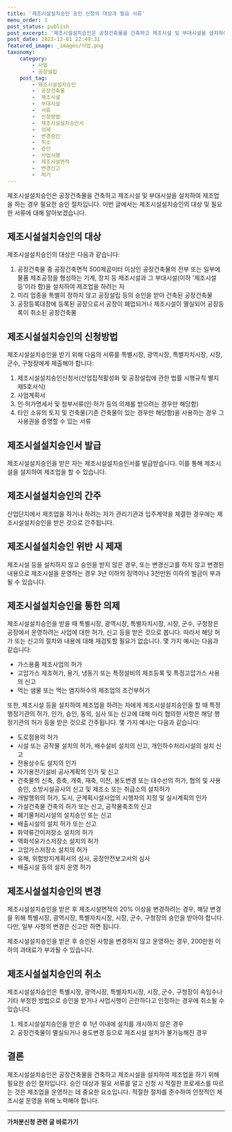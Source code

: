 ```yaml
---
title: '제조시설설치승인 승인 신청의 대상과 필요 서류'
menu_order: 1
post_status: publish
post_excerpt: '제조시설설치승인은 공장건축물을 건축하고 제조시설 및 부대시설을 설치하여 제조업을 하는 경우 필요한 승인 절차입니다. 이번 글에서는 제조시설설치승인의 대상 및 필요한 서류에 대해 알아보겠습니다.'
post_date: 2023-12-01 22:49:31
featured_image: _images/사업.png
taxonomy:
    category:
        - 사업
        - 공장설립
    post_tag:
        - 제조시설설치승인
        -  공장건축물
        -  제조시설
        -  부대시설
        -  서류
        -  신청방법
        -  제조시설설치승인서
        -  의제
        -  변경승인
        -  취소
        -  승인
        -  사업시행
        -  제조시설면적
        -  변경신고
        -  허가
---
```



제조시설설치승인은 공장건축물을 건축하고 제조시설 및 부대시설을 설치하여 제조업을 하는 경우 필요한 승인 절차입니다. 이번 글에서는 제조시설설치승인의 대상 및 필요한 서류에 대해 알아보겠습니다.

## 제조시설설치승인의 대상

제조시설설치승인의 대상은 다음과 같습니다:

1. 공장건축물 중 공장건축면적 500제곱미터 이상인 공장건축물의 전부 또는 일부에 물품 제조공정을 형성하는 기계, 장치 등 제조시설과 그 부대시설(이하 '제조시설 등'이라 함)을 설치하여 제조업을 하려는 자
2. 미리 업종을 특별히 정하지 않고 공장설립 등의 승인을 받아 건축된 공장건축물
3. 공장등록대장에 등록된 공장으로서 공장이 폐업되거나 제조시설이 멸실되어 공장등록이 취소된 공장건축물

## 제조시설설치승인의 신청방법

제조시설설치승인을 받기 위해 다음의 서류를 특별시장, 광역시장, 특별자치시장, 시장, 군수, 구청장에게 제출해야 합니다:

1. 제조시설설치승인신청서(산업집적활성화 및 공장설립에 관한 법률 시행규칙 별지 제5호서식)
2. 사업계획서
3. 인·허가명세서 및 첨부서류(인·허가 등의 의제를 받으려는 경우만 해당함)
4. 타인 소유의 토지 및 건축물(기존 건축물이 있는 경우만 해당함)을 사용하는 경우 그 사용권을 증명할 수 있는 서류

## 제조시설설치승인서 발급

제조시설설치승인을 받은 자는 제조시설설치승인서를 발급받습니다. 이를 통해 제조시설을 설치하여 제조업을 할 수 있습니다.

## 제조시설설치승인의 간주

산업단지에서 제조업을 하거나 하려는 자가 관리기관과 입주계약을 체결한 경우에는 제조시설설치승인을 받은 것으로 간주됩니다.

## 제조시설설치승인 위반 시 제재

제조시설 등을 설치하지 않고 승인을 받지 않은 경우, 또는 변경신고를 하지 않고 변경된 내용으로 제조시설을 운영하는 경우 3년 이하의 징역이나 3천만원 이하의 벌금이 부과될 수 있습니다.

## 제조시설설치승인을 통한 의제

제조시설설치승인을 받을 때 특별시장, 광역시장, 특별자치시장, 시장, 군수, 구청장은 공장에서 운영하려는 사업에 대한 허가, 신고 등을 받은 것으로 봅니다. 따라서 해당 허가 또는 신고의 절차와 내용에 대해 재검토할 필요가 없습니다. 몇 가지 예시는 다음과 같습니다:

- 가스용품 제조사업의 허가
- 고압가스 제조허가, 용기, 냉동기 또는 특정설비의 제조등록 및 특정고압가스 사용의 신고
- 먹는 샘물 또는 먹는 염지하수의 제조업의 조건부허가

또한, 제조시설 등을 설치하여 제조업을 하려는 자에게 제조시설설치승인을 할 때 특정 행정기관의 허가, 인가, 승인, 동의, 심사 또는 신고에 대해 미리 협의한 사항은 해당 행정기관의 허가 등을 받은 것으로 간주됩니다. 몇 가지 예시는 다음과 같습니다:

- 도로점용의 허가
- 시설 또는 공작물 설치의 허가, 배수설비 설치의 신고, 개인하수처리시설의 설치 신고
- 전용상수도 설치의 인가
- 자가용전기설비 공사계획의 인가 및 신고
- 건축물의 신축, 증축, 개축, 재축, 이전, 용도변경 또는 대수선의 허가, 협의 및 사용승인, 소방시설공사의 신고 및 제조소 또는 취급소의 설치허가
- 개발행위의 허가, 도시, 군계획시설사업의 시행자의 지정 및 실시계획의 인가
- 가설건축물 건축의 허가 또는 신고, 공작물축조의 신고
- 폐기물처리시설의 설치승인 또는 신고
- 배출시설의 설치 허가 또는 신고
- 화약류간이저장소 설치의 허가
- 액화석유가스저장소 설치의 허가
- 고압가스저장소 설치의 허가
- 유해, 위험방지계획서의 심사, 공정안전보고서의 심사
- 배출시설 등의 설치 운영 허가

## 제조시설설치승인의 변경

제조시설설치승인을 받은 후 제조시설면적의 20% 이상을 변경하려는 경우, 해당 변경을 위해 특별시장, 광역시장, 특별자치시장, 시장, 군수, 구청장의 승인을 받아야 합니다. 다만, 일부 사항의 변경은 신고만 하면 됩니다.

제조시설설치승인을 받은 후 승인된 사항을 변경하지 않고 운영하는 경우, 200만원 이하의 과태료가 부과될 수 있습니다.

## 제조시설설치승인의 취소

제조시설설치승인은 특별시장, 광역시장, 특별자치시장, 시장, 군수, 구청장이 속임수나 기타 부정한 방법으로 승인을 받거나 사업시행이 곤란하다고 인정하는 경우에 취소될 수 있습니다.

1. 제조시설설치승인을 받은 후 1년 이내에 설치를 개시하지 않은 경우
2. 공장건축물이 멸실되거나 용도변경 등으로 제조시설 설치가 불가능해진 경우

## 결론

제조시설설치승인은 공장건축물을 건축하고 제조시설을 설치하여 제조업을 하기 위해 필요한 승인 절차입니다. 승인 대상과 필요 서류를 알고 신청 시 적절한 프로세스를 따르는 것은 제조업을 운영하는 데 중요한 요소입니다. 적절한 절차를 준수하여 안정적인 제조시설 운영을 위해 노력해야 합니다.
<!-- wp:separator -->
<hr class="wp-block-separator has-alpha-channel-opacity"/>
<!-- /wp:separator -->

<!-- wp:group {"backgroundColor":"base","layout":{"type":"constrained"}} -->
<div class="wp-block-group has-base-background-color has-background"><!-- wp:paragraph {"align":"center","fontSize":"medium"} -->
<p class="has-text-align-center has-large-font-size"><strong>가처분신청 관련 글 바로가기</strong></p>
<!-- /wp:paragraph -->


<!-- wp:latest-posts
{"categories":[{"id":14597,"count":19,"description":"","link":"https://uknowlaw.com/category/%ea%b0%80%ec%b2%98%eb%b6%84%ec%8b%a0%ec%b2%ad/","name":"가처분신청","slug":"가처분신청","taxonomy":"category","parent":0,"meta":[],"_links":{"self":[{"href":"https://uknowlaw.com/wp-json/wp/v2/categories/14597"}],"collection":[{"href":"https://uknowlaw.com/wp-json/wp/v2/categories"}],"about":[{"href":"https://uknowlaw.com/wp-json/wp/v2/taxonomies/category"}],"wp:post_type":[{"href":"https://uknowlaw.com/wp-json/wp/v2/posts?categories=14597"}],"curies":[{"name":"wp","href":"https://api.w.org/{rel}","templated":true}]}}],"postsToShow":100,"excerptLength":28,"postLayout":"grid","columns":2,"featuredImageAlign":"left","featuredImageSizeSlug":"large","fontSize":"small"} /--></div>
<!-- /wp:group -->